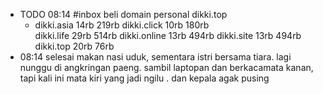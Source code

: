 - TODO 08:14 #inbox beli domain personal dikki.top
	- dikki.asia 14rb 219rb
	  dikki.click 10rb 180rb	
	  dikki.life 29rb 514rb
	  dikki.online 13rb 494rb
	  dikki.site 13rb 494rb
	  dikki.top 20rb 76rb
- 08:14 selesai makan nasi uduk, sementara istri bersama tiara. lagi nunggu di angkringan paeng. sambil laptopan dan berkacamata kanan, tapi kali ini mata kiri yang jadi ngilu . dan kepala agak pusing